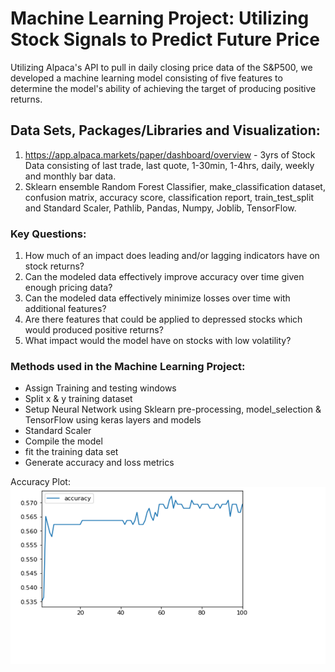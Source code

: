 # Machine Learning Project: Utilizing Stock Signals to Predict Future Price
Utilizing Alpaca's API to pull in daily closing price data of the S&P500, we developed a machine learning model consisting of five features to determine the model's ability of achieving the target of producing positive returns.


## Data Sets, Packages/Libraries and Visualization:
1. https://app.alpaca.markets/paper/dashboard/overview - 3yrs of Stock Data consisting of last trade, last quote, 1-30min, 1-4hrs, daily, weekly and monthly bar data.
2. Sklearn ensemble Random Forest Classifier, make_classification dataset, confusion matrix, accuracy score, classification report, train_test_split and Standard Scaler, Pathlib, Pandas, Numpy, Joblib, TensorFlow.


### Key Questions:
1. How much of an impact does leading and/or lagging indicators have on stock returns?
2. Can the modeled data effectively improve accuracy over time given enough pricing data?
3. Can the modeled data effectively minimize losses over time with additional features?
4. Are there features that could be applied to depressed stocks which would produced positive returns?
5. What impact would the model have on stocks with low volatility?


### Methods used in the Machine Learning Project:
- Assign Training and testing windows
- Split x & y training dataset
- Setup Neural Network using Sklearn pre-processing, model_selection & TensorFlow using keras layers and models
- Standard Scaler
- Compile the model
- fit the training data set
- Generate accuracy and loss metrics


Accuracy Plot:
![](https://github.com/lchristij/MLProject/blob/main/images/accuracy.png)

